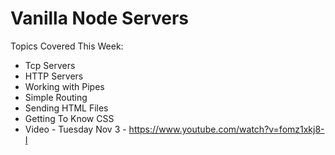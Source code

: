 # Vanilla Node Servers

Topics Covered This Week:
  * Tcp Servers
  * HTTP Servers
  * Working with Pipes
  * Simple Routing
  * Sending HTML Files
  * Getting To Know CSS
  * Video - Tuesday Nov 3 - https://www.youtube.com/watch?v=fomz1xkj8-I
